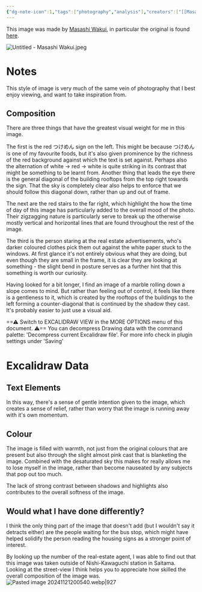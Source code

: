 ```yaml
---
{"dg-note-icon":1,"tags":["photography","analysis"],"creators":["[[Masashi Wakui]]"],"dg-publish":true,"gallery":true,"permalink":"/Zettelkasten/Untitled - Masashi Wakui/","dgPassFrontmatter":true,"noteIcon":1,"created":"2024-11-21T19:24:46.135+09:00"}
---
```


This image was made by [Masashi Wakui](https://www.flickr.com/photos/megane_wakui/), in particular the original is found [here](https://www.flickr.com/photos/megane_wakui/51053685833/in/dateposted/).

![Untitled - Masashi Wakui.jpeg](/img/user/Images/Untitled%20-%20Masashi%20Wakui.jpeg)

# Notes
This style of image is very much of the same vein of photography that I best enjoy viewing, and want to take inspiration from.

## Composition
There are three things that have the greatest visual weight for me in this image.

The first is the red つけめん sign on the left. This might be because つけめん is one of my favourite foods, but it's also given prominence by the richness of the red background against which the text is set against. Perhaps also the alternation of white → red → white is quite striking in its contrast that might be something to be learnt from. Another thing that leads the eye there is the general diagonal of the building rooftops from the top right towards the sign. That the sky is completely clear also helps to enforce that we should follow this diagonal down, rather than up and out of frame.

The next are the red stairs to the far right, which highlight the how the time of day of this image has particularly added to the overall mood of the photo. Their zigzagging nature is particularly serve to break up the otherwise mostly vertical and horizontal lines that are found throughout the rest of the image.

The third is the person staring at the real estate advertisements, who's darker coloured clothes pick them out against the white paper stuck to the windows. At first glance it's not entirely obvious what they are doing, but even though they are small in the frame, it is clear they are looking at something - the slight bend in posture serves as a further hint that this something is worth our curiosity.

Having looked for a bit longer, I find an image of a marble rolling down a slope comes to mind. But rather than feeling out of control, it feels like there is a gentleness to it, which is created by the rooftops of the buildings to the left forming a counter-diagonal that is continued by the shadow they cast. It's probably easier to just use a visual aid.


<div class="transclusion internal-embed is-loaded"><div class="markdown-embed">




==⚠  Switch to EXCALIDRAW VIEW in the MORE OPTIONS menu of this document. ⚠== You can decompress Drawing data with the command palette: 'Decompress current Excalidraw file'. For more info check in plugin settings under 'Saving'


# Excalidraw Data
## Text Elements


</div></div>

In this way, there's a sense of gentle intention given to the image, which creates a sense of relief, rather than worry that the image is running away with it's own momentum.

## Colour
The image is filled with warmth, not just from the original colours that are present but also through the slight almost pink cast that is blanketing the image.
Combined with the desaturated sky this makes for really allows me to lose myself in the image, rather than become nauseated by any subjects that pop out too much.

The lack of strong contrast between shadows and highlights also contributes to the overall softness of the image.

## Would what I have done differently?
I think the only thing part of the image that doesn't add (but I wouldn't say it detracts either) are the people waiting for the bus stop, which might have helped solidify the person reading the housing signs as a stronger point of interest.

By looking up the number of the real-estate agent, I was able to find out that this image was taken outside of Nishi-Kawaguchi station in Saitama.
Looking at the street-view I think helps you to appreciate how skilled the overall composition of the image was.
![Pasted image 20241121200540.webp|927](/img/user/Images/Pasted%20image%2020241121200540.webp)
